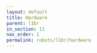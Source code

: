 ```yaml
---
layout: default
title: Hardware
parent: l1br
in_section: 11
nav_order: 1
permalink: robots/l1br/hardware
---
```


